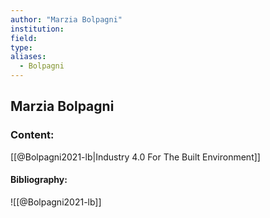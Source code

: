 ```yaml
---
author: "Marzia Bolpagni"
institution:
field:
type:
aliases:
  - Bolpagni
---
```


## Marzia Bolpagni

### Content:
[[@Bolpagni2021-lb|Industry 4.0 For The Built Environment]]

#### Bibliography:

![[@Bolpagni2021-lb]]